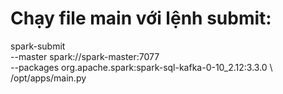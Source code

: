 # Chạy file main với lệnh submit: 
spark-submit \
  --master spark://spark-master:7077 \
  --packages org.apache.spark:spark-sql-kafka-0-10_2.12:3.3.0 \ 
    /opt/apps/main.py